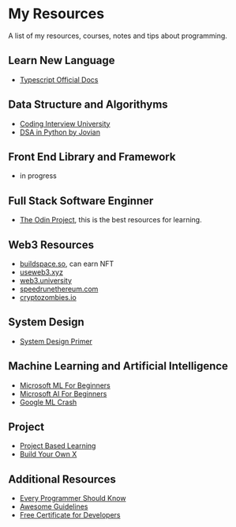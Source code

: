 # My Resources

A list of my resources, courses, notes and tips about programming.

## Learn New Language

- [Typescript Official Docs](https://www.typescriptlang.org/docs/handbook/intro.html)

## Data Structure and Algorithyms

- [Coding Interview University](https://github.com/jwasham/coding-interview-university)
- [DSA in Python by Jovian](https://jovian.ai/learn/data-structures-and-algorithms-in-python)

## Front End Library and Framework

- in progress

## Full Stack Software Enginner

- [The Odin Project](https://www.theodinproject.com/), this is the best resources for learning.

## Web3 Resources

- [buildspace.so](buildspace.so), can earn NFT
- [useweb3.xyz](useweb3.xyz)
- [web3.university](http://web3.university)
- [speedrunethereum.com](http://speedrunethereum.com)
- [cryptozombies.io](http://cryptozombies.io)

## System Design

- [System Design Primer](https://github.com/donnemartin/system-design-primer)

## Machine Learning and Artificial Intelligence

- [Microsoft ML For Beginners](https://github.com/microsoft/ML-For-Beginners)
- [Microsoft AI For Beginners](https://github.com/microsoft/ai-for-beginners)
- [Google ML Crash](https://developers.google.com/machine-learning/crash-course/ml-intro)

## Project

- [Project Based Learning](https://github.com/practical-tutorials/project-based-learning)
- [Build Your Own X](https://github.com/codecrafters-io/build-your-own-x)

## Additional Resources

- [Every Programmer Should Know](https://github.com/mtdvio/every-programmer-should-know)
- [Awesome Guidelines](https://github.com/Kristories/awesome-guidelines)
- [Free Certificate for Developers](https://doc.clickup.com/37449590/d/h/13pvvp-184/2d51355888b83d6)
